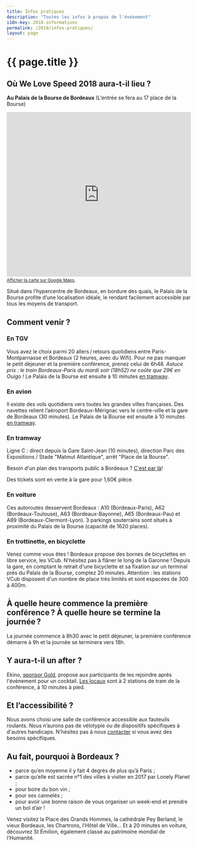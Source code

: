 ```yaml
---
title: Infos pratiques
description: "Toutes les infos à propos de l'événement"
i18n-key: 2018-informations
permalink: /2018/infos-pratiques/
layout: page
---
```


# {{ page.title }}

## Où We Love Speed 2018 aura-t-il lieu ?

**Au Palais de la Bourse de Bordeaux**
(L’entrée se fera au 17 place de la Bourse)

<p>
<iframe loading="lazy" src="https://www.google.com/maps/embed?pb=!1m14!1m8!1m3!1d11315.974594521282!2d-0.5702833!3d44.8420627!3m2!1i1024!2i768!4f13.1!3m3!1m2!1s0x0%3A0xc1460f50922834de!2sBordeaux+Palais+de+la+Bourse!5e0!3m2!1sfr!2sfr!4v1530001461818" width="100%" height="450" frameborder="0" style="border:0" allowfullscreen></iframe><br><a href="https://www.google.fr/maps/place/Bordeaux+Palais+de+la+Bourse/@44.8420627,-0.5702833,15z/data=!4m2!3m1!1s0x0:0xc1460f50922834de?sa=X&ved=0ahUKEwjQgaKCvOfbAhUHaRQKHYbBCzMQ_BIIrwEwDg"><small>Afficher la carte sur Google Maps</small></a>.
</p>

Situé dans l’hypercentre de Bordeaux, en bordure des quais, le Palais de la Bourse profite d’une localisation idéale, le rendant facilement accessible par tous les moyens de transport.

## Comment venir ?

### En TGV

Vous avez le choix parmi 20 allers&#8239;/&#8239;retours quotidiens entre Paris-Montparnasse et Bordeaux (2 heures, avec du Wifi). Pour ne pas manquer le petit déjeuner et la première conférence, prenez celui de 6h48.
_Astuce prix : le train Bordeaux-Paris du mardi soir (18h52) ne coûte que 29€ en Ouigo !_
Le Palais de la Bourse est ensuite à 10 minutes [en tramway](#en-tramway).

### En avion

Il existe des vols quotidiens vers toutes les grandes villes françaises.
Des navettes relient l’aéroport Bordeaux-Mérignac vers le centre-ville et la gare de Bordeaux (30 minutes).
Le Palais de la Bourse est ensuite à 10 minutes [en tramway](#en-tramway).

### En tramway

Ligne C : direct depuis la Gare Saint-Jean (10 minutes), direction Parc des Expositions / Stade "Matmut Atlantique", arrêt "Place de la Bourse".

Besoin d'un plan des transports public à Bordeaux ? [C'est par là](https://www.infotbm.com/fr/consultez-tous-les-plans/plans-du-reseau.html "Plans du réseau TBM")!

Des tickets sont en vente à la gare pour 1,60€ pièce.

### En voiture

Ces autoroutes desservent Bordeaux : A10 (Bordeaux-Paris), A62 (Bordeaux-Toulouse), A63 (Bordeaux-Bayonne), A65 (Bordeaux-Pau) et A89 (Bordeaux-Clermont-Lyon).
3 parkings souterrains sont situés à proximité du Palais de la Bourse (capacité de 1620 places).

### En trottinette, en bicyclette

Venez comme vous êtes ! Bordeaux propose des bornes de bicyclettes en libre service, les VCub. N'hésitez pas à flâner le long de la Garonne ! Depuis la gare, en comptant le retrait d'une bicyclette et sa fixation sur un terminal près du Palais de la Bourse, comptez 20 minutes.
Attention : les stations VCub disposent d'un nombre de place très limités et sont espacées de 300 à 400m.

## À quelle heure commence la première conférence ? À quelle heure se termine la journée ?

La journée commence à 8h30 avec le petit déjeuner, la première conférence démarre à 9h et la journée se terminera vers 18h.

## Y aura-t-il un after ?

Ekino, [sponsor Gold](/2018/merci/#ekino), propose aux participants de les rejoindre après l'événement pour un cocktail. [Les locaux](https://www.google.fr/maps/dir/Place+de+la+Bourse/Cours+Xavier+Arnozan,+33000+Bordeaux/@44.84302,-0.5709371,17z/data=!4m14!4m13!1m5!1m1!1s0xd5527d1a32e69b3:0x174e5d3e97b80b10!2m2!1d-0.5699017!2d44.8414707!1m5!1m1!1s0xd5527d7da085b9f:0xb413131104533be4!2m2!1d-0.5712925!2d44.8487607!3e2) sont à 2 stations de tram de la conférence, à 10 minutes à pied.

## Et l’accessibilité ?

Nous avons choisi une salle de conférence accessible aux fauteuils roulants. Nous n’aurons pas de vélotypie ou de dispositifs spécifiques à d'autres handicaps. N’hésitez pas à nous [contacter](/contact/) si vous avez des besoins spécifiques.

## Au fait, pourquoi à Bordeaux ?

* parce qu’en moyenne il y fait 4 degrés de plus qu’à Paris ;
* parce qu’elle est sacrée n°1 des villes à visiter en 2017 par Lonely Planet ;
* pour boire du bon vin ;
* pour ses cannelés ;
* pour avoir une bonne raison de vous organiser un week-end et prendre un bol d’air !

Venez visitez la Place des Grands Hommes, la cathédrale Pey Berland, le vieux Bordeaux, les Chartrons, l'Hôtel de Ville… Et à 20 minutes en voiture, découvrez St Émilion, également classé au patrimoine mondial de l'Humanité.
